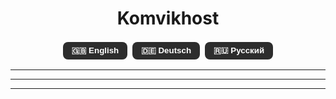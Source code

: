 <!--
=====================================================
        KomvikHost README — Multilingual Version
        Languages: English 🇬🇧 | Deutsch 🇩🇪 | Русский 🇷🇺
=====================================================
-->

<h1 align="center">Komvikhost</h1>

<p align="center">
  <button onclick="setLanguage('en')">🇬🇧 English</button>
  <button onclick="setLanguage('de')">🇩🇪 Deutsch</button>
  <button onclick="setLanguage('ru')">🇷🇺 Русский</button>
</p>

<style>
  button {
    background-color: #2d2d2d;
    color: white;
    border: none;
    border-radius: 8px;
    padding: 6px 14px;
    margin: 2px;
    cursor: pointer;
    font-weight: 600;
  }
  button:hover { background-color: #444; }
  .lang-section { display: none; }
</style>

<script>
  function setLanguage(lang) {
    document.querySelectorAll('.lang-section').forEach(el => el.style.display = 'none');
    document.getElementById(lang).style.display = 'block';
    localStorage.setItem('komvik_lang', lang);
  }
  document.addEventListener('DOMContentLoaded', () => {
    const saved = localStorage.getItem('komvik_lang') || 'en';
    setLanguage(saved);
  });
</script>

---

<div id="en" class="lang-section">

**Komvikhost** is a web platform deployed with **Firebase**, designed to host and integrate applications, data, and backend functions within a single cloud environment.

### 🚀 Key Features

- **Frontend:** the build is located in `komvikweb/dist`, optimized for Firebase Hosting.  
- **Backend:** uses Firebase Functions (Node.js) for server logic.  
- **Database:** Cloud Firestore is configured for real-time data storage and synchronization.  
- **Single Page Application (SPA):** all routes redirect to `/index.html`.  
- **Automation:** supports deployment via `firebase deploy`.

### 🧱 Tech Stack

- Firebase (Hosting, Firestore, Functions)  
- Node.js / JavaScript  
- Git + GitHub  
- *(optional)* CI/CD via GitHub Actions  

### 📦 Project Structure

komvikhost/
├── functions/ # Firebase server functions
├── komvikweb/ # Web application
│ └── dist/ # Frontend build
├── firestore.rules # Firestore access rules
├── firestore.indexes.json
├── firebase.json # Firebase configuration
└── .firebaserc # Firebase project ID



</div>

---

<div id="de" class="lang-section">

**KomvikHost** ist eine mit **Firebase** bereitgestellte Webplattform, die dazu entwickelt wurde, Anwendungen, Daten und Serverfunktionen in einer einzigen Cloud-Umgebung zu hosten und zu integrieren.

### 🚀 Hauptfunktionen

- **Frontend:** Der Build befindet sich in `komvikweb/dist`, optimiert für Firebase Hosting.  
- **Backend:** Verwendet Firebase Functions (Node.js) zur Ausführung der Serverlogik.  
- **Datenbank:** Cloud Firestore ist für die Echtzeit-Datenspeicherung und -Synchronisierung konfiguriert.  
- **Single Page Application (SPA):** Alle Routen werden auf `/index.html` umgeleitet.  
- **Automatisierung:** Unterstützt Deployments über `firebase deploy`.

### 🧱 Technologiestack

- Firebase (Hosting, Firestore, Functions)  
- Node.js / JavaScript  
- Git + GitHub  
- *(optional)* CI/CD über GitHub Actions  

### 📦 Projektstruktur

komvikhost/
├── functions/ # Firebase-Serverfunktionen
├── komvikweb/ # Webanwendung
│ └── dist/ # Frontend-Build
├── firestore.rules # Firestore-Zugriffsregeln
├── firestore.indexes.json
├── firebase.json # Firebase-Konfiguration
└── .firebaserc # Firebase-Projekt-ID



</div>

---

<div id="ru" class="lang-section">

**Komvikhost** — это веб-платформа, развернутая с помощью **Firebase**, предназначенная для размещения и интеграции приложений, данных и серверных функций в едином облачном окружении.

### 🚀 Основные возможности

- **Frontend:** сборка проекта находится в `komvikweb/dist`, оптимизирована для Firebase Hosting.  
- **Backend:** использует Firebase Functions (Node.js) для выполнения серверной логики.  
- **Database:** настроена Cloud Firestore для хранения и синхронизации данных в реальном времени.  
- **Single Page Application (SPA):** все маршруты перенаправляются на `/index.html`.  
- **Автоматизация:** поддерживает деплой через `firebase deploy`.

### 🧱 Технологический стек

- Firebase (Hosting, Firestore, Functions)  
- Node.js / JavaScript  
- Git + GitHub  
- *(опционально)* CI/CD через GitHub Actions  

### 📦 Структура проекта

komvikhost/
├── functions/ # Серверные функции Firebase
├── komvikweb/ # Веб-приложение
│ └── dist/ # Сборка фронтенда
├── firestore.rules # Правила доступа Firestore
├── firestore.indexes.json
├── firebase.json # Конфигурация Firebase
└── .firebaserc # ID проекта Firebase

</div>